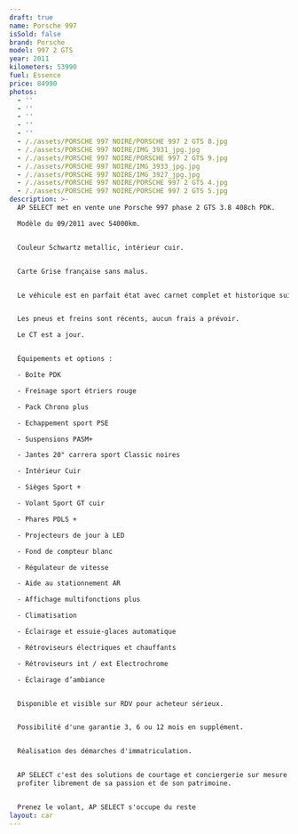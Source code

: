 ```yaml
---
draft: true
name: Porsche 997
isSold: false
brand: Porsche
model: 997 2 GTS
year: 2011
kilometers: 53990
fuel: Essence
price: 84990
photos:
  - ''
  - ''
  - ''
  - ''
  - ''
  - /./assets/PORSCHE 997 NOIRE/PORSCHE 997 2 GTS 8.jpg
  - /./assets/PORSCHE 997 NOIRE/IMG_3931_jpg.jpg
  - /./assets/PORSCHE 997 NOIRE/PORSCHE 997 2 GTS 9.jpg
  - /./assets/PORSCHE 997 NOIRE/IMG_3933_jpg.jpg
  - /./assets/PORSCHE 997 NOIRE/IMG_3927_jpg.jpg
  - /./assets/PORSCHE 997 NOIRE/PORSCHE 997 2 GTS 4.jpg
  - /./assets/PORSCHE 997 NOIRE/PORSCHE 997 2 GTS 5.jpg
description: >-
  AP SELECT met en vente une Porsche 997 phase 2 GTS 3.8 408ch PDK.

  Modèle du 09/2011 avec 54000km.


  Couleur Schwartz metallic, intérieur cuir.


  Carte Grise française sans malus.


  Le véhicule est en parfait état avec carnet complet et historique suivi.


  Les pneus et freins sont récents, aucun frais a prévoir.

  Le CT est a jour.


  Équipements et options :

  - Boîte PDK

  - Freinage sport étriers rouge

  - Pack Chrono plus

  - Echappement sport PSE

  - Suspensions PASM+

  - Jantes 20" carrera sport Classic noires

  - Intérieur Cuir

  - Sièges Sport +

  - Volant Sport GT cuir

  - Phares PDLS +

  - Projecteurs de jour à LED

  - Fond de compteur blanc

  - Régulateur de vitesse

  - Aide au stationnement AR

  - Affichage multifonctions plus

  - Climatisation

  - Éclairage et essuie-glaces automatique

  - Rétroviseurs électriques et chauffants

  - Rétroviseurs int / ext Electrochrome

  - Éclairage d’ambiance


  Disponible et visible sur RDV pour acheteur sérieux.


  Possibilité d'une garantie 3, 6 ou 12 mois en supplément.


  Réalisation des démarches d'immatriculation.


  AP SELECT c'est des solutions de courtage et conciergerie sur mesure pour
  profiter librement de sa passion et de son patrimoine.


  Prenez le volant, AP SELECT s'occupe du reste
layout: car
---
```


